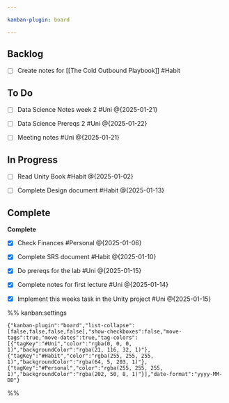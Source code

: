 ```yaml
---

kanban-plugin: board

---
```


## Backlog

- [ ] Create notes for [[The Cold Outbound Playbook]] #Habit


## To Do

- [ ] Data Science Notes week 2 #Uni @{2025-01-21}
- [ ] Data Science Prereqs 2 #Uni @{2025-01-22}
- [ ] Meeting notes #Uni @{2025-01-21}


## In Progress

- [ ] Read Unity Book #Habit
	@{2025-01-02}
- [ ] Complete Design document #Habit @{2025-01-13}


## Complete

**Complete**
- [x] Check Finances #Personal @{2025-01-06}
- [x] Complete SRS document #Habit @{2025-01-10}
- [x] Do prereqs for the lab #Uni @{2025-01-15}
- [x] Complete notes for first lecture #Uni @{2025-01-14}
- [x] Implement this weeks task in the Unity project #Uni @{2025-01-15}




%% kanban:settings
```
{"kanban-plugin":"board","list-collapse":[false,false,false,false],"show-checkboxes":false,"move-tags":true,"move-dates":true,"tag-colors":[{"tagKey":"#Uni","color":"rgba(0, 0, 0, 1)","backgroundColor":"rgba(21, 116, 32, 1)"},{"tagKey":"#Habit","color":"rgba(255, 255, 255, 1)","backgroundColor":"rgba(64, 5, 203, 1)"},{"tagKey":"#Personal","color":"rgba(255, 255, 255, 1)","backgroundColor":"rgba(202, 50, 8, 1)"}],"date-format":"yyyy-MM-DD"}
```
%%